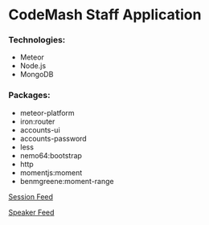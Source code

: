 # CodeMash Staff Application #

### Technologies: ###
* Meteor
* Node.js
* MongoDB

### Packages: ###
* meteor-platform
* iron:router
* accounts-ui
* accounts-password
* less
* nemo64:bootstrap
* http
* momentjs:moment
* benmgreene:moment-range

[Session Feed](https://cmprod-speakers.azurewebsites.net/api/sessionsdata)

[Speaker Feed](https://cmprod-speakers.azurewebsites.net/api/speakersdata)